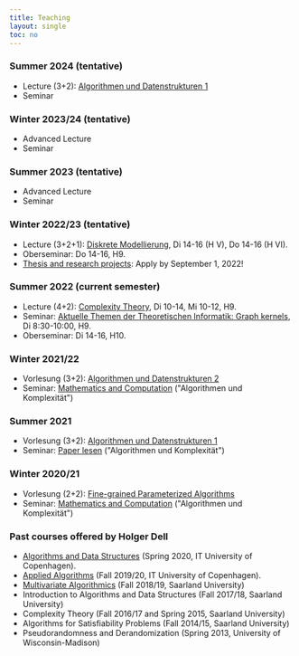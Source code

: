 ```yaml
---
title: Teaching
layout: single
toc: no
---
```

### Summer 2024 (tentative)

- Lecture (3+2): [Algorithmen und Datenstrukturen 1](/algo1)
- Seminar

### Winter 2023/24 (tentative)

- Advanced Lecture
- Seminar

### Summer 2023 (tentative)

- Advanced Lecture
- Seminar

### Winter 2022/23 (tentative)

- Lecture (3+2+1): [Diskrete Modellierung](/mod), Di 14-16 (H V), Do 14-16 (H VI).
- Oberseminar: Do 14-16, H9.
- [Thesis and research projects](/projects): Apply by September 1, 2022!

### Summer 2022 (current semester)

- Lecture (4+2): [Complexity Theory](/complexity), Di 10-14, Mi 10-12, H9.
- Seminar: [Aktuelle Themen der Theoretischen Informatik: Graph kernels](/seminar/atti), Di 8:30-10:00, H9.
- Oberseminar: Di 14-16, H10.

### Winter 2021/22

- Vorlesung (3+2): [Algorithmen und Datenstrukturen 2](/algo2)
- Seminar: [Mathematics and Computation](/seminar/wigderson) ("Algorithmen und Komplexität")

### Summer 2021

- Vorlesung (3+2): [Algorithmen und Datenstrukturen 1](/algo1)
- Seminar: [Paper lesen](/seminar/paper) ("Algorithmen und Komplexität")

### Winter 2020/21

- Vorlesung (2+2): [Fine-grained Parameterized Algorithms](/parameterized)
- Seminar: [Mathematics and Computation](/seminar/wigderson) ("Algorithmen und Komplexität")

### Past courses offered by Holger Dell

- [Algorithms and Data Structures](https://learnit.itu.dk/local/coursebase/view.php?s=ft&view=public&ciid=423) (Spring 2020, IT University of Copenhagen).
- [Applied Algorithms](https://learnit.itu.dk/local/coursebase/view.php?s=ft&view=public&ciid=203) (Fall 2019/20, IT University of Copenhagen).
- [Multivariate Algorithmics](https://bit.ly/MulAlg18) (Fall 2018/19, Saarland University)
- Introduction to Algorithms and Data Structures (Fall 2017/18, Saarland University)
- Complexity Theory (Fall 2016/17 and Spring 2015, Saarland University)
- Algorithms for Satisfiability Problems (Fall 2014/15, Saarland University)
- Pseudorandomness and Derandomization (Spring 2013, University of Wisconsin-Madison)
